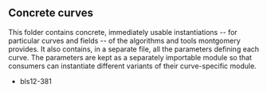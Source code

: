 ## Concrete curves

This folder contains concrete, immediately usable instantiations -- for particular curves and fields -- of the algorithms and tools montgomery provides.
It also contains, in a separate file, all the parameters defining each curve. The parameters are kept as a separately importable module so that consumers can instantiate different variants of their curve-specific module.

- bls12-381
